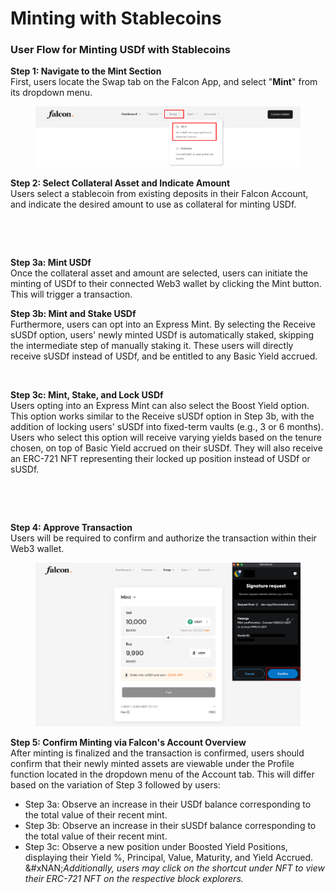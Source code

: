 # Minting with Stablecoins

### User Flow for Minting USDf with Stablecoins

**Step 1: Navigate to the Mint Section**\
First, users locate the Swap tab on the Falcon App, and select "**Mint**" from its dropdown menu.

<figure><img src="../../../.gitbook/assets/image (11).png" alt=""><figcaption></figcaption></figure>

**Step 2: Select Collateral Asset and Indicate Amount**\
Users select a stablecoin from existing deposits in their Falcon Account, and indicate the desired amount to use as collateral for minting USDf.

<div><figure><img src="../../../.gitbook/assets/Screenshot 2025-04-01 at 7.02.21 PM.png" alt=""><figcaption></figcaption></figure> <figure><img src="../../../.gitbook/assets/Screenshot 2025-04-01 at 6.59.19 PM.png" alt=""><figcaption></figcaption></figure></div>

**Step 3a: Mint USDf**\
Once the collateral asset and amount are selected, users can initiate the minting of USDf to their connected Web3 wallet by clicking the Mint button. This will trigger a transaction.

**Step 3b: Mint and Stake USDf**\
Furthermore, users can opt into an Express Mint. By selecting the Receive sUSDf option, users' newly minted USDf is automatically staked, skipping the intermediate step of manually staking it. These users will directly receive sUSDf instead of USDf, and be entitled to any Basic Yield accrued.&#x20;

<figure><img src="../../../.gitbook/assets/Screenshot 2025-04-01 at 8.02.39 PM.png" alt="" width="295"><figcaption></figcaption></figure>

**Step 3c: Mint, Stake, and Lock USDf**\
Users opting into an Express Mint can also select the Boost Yield option. This option works similar to the Receive sUSDf option in Step 3b, with the addition of locking users' sUSDf into fixed-term vaults (e.g., 3 or 6 months). Users who select this option will receive varying yields based on the tenure chosen, on top of Basic Yield accrued on their sUSDf. They will also receive an ERC-721 NFT representing their locked up position instead of USDf or sUSDf.

<div><figure><img src="../../../.gitbook/assets/Screenshot 2025-04-02 at 11.31.41 AM.png" alt="" width="322"><figcaption></figcaption></figure> <figure><img src="../../../.gitbook/assets/Screenshot 2025-04-02 at 11.31.49 AM.png" alt="" width="347"><figcaption></figcaption></figure></div>

**Step 4: Approve Transaction**\
Users will be required to confirm and authorize the transaction within their Web3 wallet.

<figure><img src="../../../.gitbook/assets/image (13).png" alt="" width="563"><figcaption></figcaption></figure>

**Step 5: Confirm Minting via Falcon's Account Overview**\
After minting is finalized and the transaction is confirmed, users should confirm that their newly minted assets are viewable under the Profile function located in the dropdown menu of the Account tab. This will differ based on the variation of Step 3 followed by users:

* Step 3a: Observe an increase in their USDf balance corresponding to the total value of their recent mint.
* Step 3b: Observe an increase in their sUSDf balance corresponding to the total value of their recent mint.
* Step 3c: Observe a new position under Boosted Yield Positions, displaying their Yield %, Principal, Value, Maturity, and Yield Accrued.\
  &#xNAN;_&#x41;dditionally, users may click on the shortcut under NFT to view their ERC-721 NFT on the respective block explorers._

<figure><img src="../../../.gitbook/assets/Screenshot 2025-04-02 at 2.49.56 PM.png" alt="" width="563"><figcaption></figcaption></figure>
